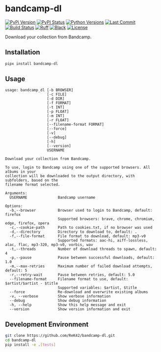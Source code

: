 # bandcamp-dl

[![PyPi Version](https://img.shields.io/pypi/v/bandcamp-dl.svg)](https://pypi.python.org/pypi/bandcamp-dl)
[![PyPI Status](https://img.shields.io/pypi/status/ruff)](https://pypi.python.org/pypi/bandcamp-dl)
[![Python Versions](https://img.shields.io/pypi/pyversions/bandcamp-dl.svg)](https://pypi.python.org/pypi/bandcamp-dl)
[![Last Commit](https://img.shields.io/github/last-commit/ReK42/bandcamp-dl/main?logo=github)](https://github.com/ReK42/bandcamp-dl/commits/main)
[![Build Status](https://img.shields.io/github/actions/workflow/status/ReK42/bandcamp-dl/main.yml?logo=github)](https://github.com/ReK42/bandcamp-dl/actions)
[![Ruff](https://img.shields.io/endpoint?url=https://raw.githubusercontent.com/charliermarsh/ruff/main/assets/badge/v2.json)](https://github.com/astral-sh/ruff)
[![Black](https://img.shields.io/badge/code%20style-black-000000.svg)](https://github.com/psf/black)
[![License](https://img.shields.io/github/license/ReK42/bandcamp-dl)](https://github.com/ReK42/bandcamp-dl/blob/main/LICENSE)

Download your collection from Bandcamp.

## Installation
```sh
pipx install bandcamp-dl
```

## Usage
```
usage: bandcamp_dl [-b BROWSER]
                   [-c FILE]
                   [-d DIR]
                   [-f FORMAT]
                   [-t INT]
                   [-p FLOAT]
                   [-m INT]
                   [-r FLOAT]
                   [--filename-format FORMAT]
                   [--force]
                   [-v]
                   [--debug]
                   [-h]
                   [--version]
                   USERNAME

Download your collection from Bandcamp.

To use, login to Bandcamp using one of the supported browsers. All albums in your
collection will be downloaded to the output directory, with subfolders, based on the
filename format selected.

Arguments:
  USERNAME              Bandcamp username

Options:
  -b,--browser          Browser used to login to Bandcamp, default: firefox
                        Supported browsers: brave, chrome, chromium, edge, firefox, opera
  -c,--cookie-path      Path to cookies.txt, if no browser was used
  -d,--directory        Directory to download to, default: .
  -f,--file-format      File format to download, default: mp3-v0
                        Supported formats: aac-hi, aiff-lossless, alac, flac, mp3-320, mp3-v0, vorbis, wav
  -t,--threads          Number of download threads to spawn, default: 4
  -p,--pause            Pause between successful downloads, default: 1.0
  -m,--max-retries      Maximum number of failed download attempts, default: 5
  -r,--retry-wait       Pause between retries, default: 5.0
  --filename-format     Filename format to use, default: $artist/$artist - $title
                        Supported variables: $artist, $title
  --force               Re-download and overwrite existing albums
  -v, --verbose         Show verbose information
  --debug               Show debug information
  -h, --help            Show this help message and exit
  --version             Show version information and exit
```

## Development Environment
```sh
git clone https://github.com/ReK42/bandcamp-dl.git
cd bandcamp-dl
pip install -e .[tests]
```
